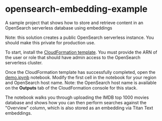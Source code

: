 # opensearch-embedding-example
A sample project that shows how to store and retrieve content in an OpenSearch serverless database using embeddings

Note: this solution creates a public OpenSearch serverless instance. You should make this private for production use. 

To start, install the [CloudFormation template](opensearch.yml). You must provide the ARN of the user or role that should have admin access to the OpenSearch serverless cluster. 

Once the CloudFormation template has successfully completed, open the [demo.ipynb](demo.ipynb) notebook. Modify the first cell in the notebook for your region and OpenSearch host name. Note: the OpenSearch host name is available on the **Outputs** tab of the CloudFormation console for this stack.

The notebook walks you through uploading the IMDB top 1000 movies database and shows how you can then perform searches against the "Overview" column, which is also stored as an embedding via Titan Text embeddings.
